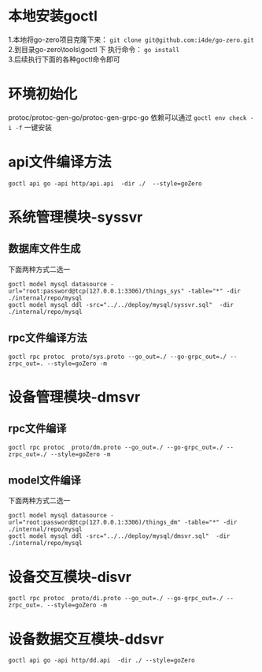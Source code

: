 # 本地安装goctl
1.本地将go-zero项目克隆下来：  `git clone git@github.com:i4de/go-zero.git`
2.到目录go-zero\tools\goctl 下 执行命令： `go install`  
3.后续执行下面的各种goctl命令即可

# 环境初始化

protoc/protoc-gen-go/protoc-gen-grpc-go 依赖可以通过
`goctl env check -i -f` 一键安装

# api文件编译方法

```shell script
goctl api go -api http/api.api  -dir ./  --style=goZero
```

# 系统管理模块-syssvr

## 数据库文件生成
下面两种方式二选一
```shell script
goctl model mysql datasource -url="root:password@tcp(127.0.0.1:3306)/things_sys" -table="*" -dir ./internal/repo/mysql
goctl model mysql ddl -src="../../deploy/mysql/syssvr.sql"  -dir ./internal/repo/mysql 

```

## rpc文件编译方法
```shell script
goctl rpc protoc  proto/sys.proto --go_out=./ --go-grpc_out=./ --zrpc_out=. --style=goZero -m
```

# 设备管理模块-dmsvr
##  rpc文件编译
```shell
goctl rpc protoc  proto/dm.proto --go_out=./ --go-grpc_out=./ --zrpc_out=./ --style=goZero -m
```

## model文件编译
下面两种方式二选一
```shell
goctl model mysql datasource -url="root:password@tcp(127.0.0.1:3306)/things_dm" -table="*" -dir ./internal/repo/mysql 
goctl model mysql ddl -src="../../deploy/mysql/dmsvr.sql"  -dir ./internal/repo/mysql 

```

# 设备交互模块-disvr

```shell
goctl rpc protoc  proto/di.proto --go_out=./ --go-grpc_out=./ --zrpc_out=. --style=goZero -m

```

# 设备数据交互模块-ddsvr

```shell
goctl api go -api http/dd.api  -dir ./ --style=goZero
```